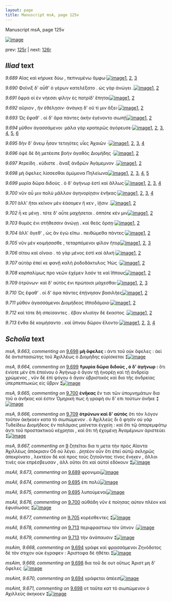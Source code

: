 ```yaml
---
layout: page
title: Manuscript msA, page 125v
---
```


Manuscript msA, page 125v

[![image](http://www.homermultitext.org/iipsrv?OBJ=IIP,1.0&FIF=/project/homer/pyramidal/deepzoom/hmt/vaimg/2017a/VA125VN_0628.tif&WID=100&CVT=JPEG)](http://www.homermultitext.org/ict2/?urn=urn:cite2:hmt:vaimg.2017a:VA125VN_0628)

prev:  [125r](../125r/) | next:  [126r](../126r/)

## *Iliad* text

*9.689* <a id="9.689"/> Αἴας καὶ κήρυκε δύω , πεπνυμένω ἄμφω·[![image](http://www.homermultitext.org/iipsrv?OBJ=IIP,1.0&FIF=/project/homer/pyramidal/deepzoom/hmt/vaimg/2017a/VA125VN_0628.tif&RGN=0.4775,0.2239,0.3664,0.0233&WID=1000&CVT=JPEG)](http://www.homermultitext.org/ict2/?urn=urn:cite2:hmt:vaimg.2017a:VA125VN_0628@0.4775,0.2239,0.3664,0.0233)[1](#msA_9.667), [2](#msAil_9.673), [3](#msA_9.1)

*9.690* <a id="9.690"/> Φοῖνιξ δ' αὖθ' ὁ γέρων κατελέξατο . ὡς γὰρ ἀνώγει .[![image](http://www.homermultitext.org/iipsrv?OBJ=IIP,1.0&FIF=/project/homer/pyramidal/deepzoom/hmt/vaimg/2017a/VA125VN_0628.tif&RGN=0.4775,0.2427,0.3854,0.0233&WID=1000&CVT=JPEG)](http://www.homermultitext.org/ict2/?urn=urn:cite2:hmt:vaimg.2017a:VA125VN_0628@0.4775,0.2427,0.3854,0.0233)[1](#msA_9.667), [2](#msA_9.1)

*9.691* <a id="9.691"/> ὄφρά οἱ ἐν νήεσσι φίλην ἐς πατρίδ' ἕπηται[![image](http://www.homermultitext.org/iipsrv?OBJ=IIP,1.0&FIF=/project/homer/pyramidal/deepzoom/hmt/vaimg/2017a/VA125VN_0628.tif&RGN=0.4775,0.2637,0.3854,0.0233&WID=1000&CVT=JPEG)](http://www.homermultitext.org/ict2/?urn=urn:cite2:hmt:vaimg.2017a:VA125VN_0628@0.4775,0.2637,0.3854,0.0233)[1](#msA_9.667), [2](#msA_9.1)

*9.692* <a id="9.692"/> αὔριον , ἢν ἐθέλῃσιν· ἀνάγκῃ δ' οὔ τί μιν ἄξει·[![image](http://www.homermultitext.org/iipsrv?OBJ=IIP,1.0&FIF=/project/homer/pyramidal/deepzoom/hmt/vaimg/2017a/VA125VN_0628.tif&RGN=0.4755,0.2825,0.3854,0.0233&WID=1000&CVT=JPEG)](http://www.homermultitext.org/ict2/?urn=urn:cite2:hmt:vaimg.2017a:VA125VN_0628@0.4755,0.2825,0.3854,0.0233)[1](#msA_9.667), [2](#msA_9.1)

*9.693* <a id="9.693"/> Ὡς ἔφαθ' . οἱ δ' ἄρα πάντες ἀκὴν ἐγένοντο σιωπῇ[![image](http://www.homermultitext.org/iipsrv?OBJ=IIP,1.0&FIF=/project/homer/pyramidal/deepzoom/hmt/vaimg/2017a/VA125VN_0628.tif&RGN=0.4755,0.3028,0.4074,0.0233&WID=1000&CVT=JPEG)](http://www.homermultitext.org/ict2/?urn=urn:cite2:hmt:vaimg.2017a:VA125VN_0628@0.4755,0.3028,0.4074,0.0233)[1](#msA_9.667), [2](#msA_9.1)

*9.694* <a id="9.694"/> μῦθον ἀγασσάμενοι· μάλα γὰρ κρατερῶς ἀγόρευσε·[![image](http://www.homermultitext.org/iipsrv?OBJ=IIP,1.0&FIF=/project/homer/pyramidal/deepzoom/hmt/vaimg/2017a/VA125VN_0628.tif&RGN=0.4815,0.3186,0.4074,0.0233&WID=1000&CVT=JPEG)](http://www.homermultitext.org/ict2/?urn=urn:cite2:hmt:vaimg.2017a:VA125VN_0628@0.4815,0.3186,0.4074,0.0233)[1](#msA_9.667), [2](#msA_9.697), [3](#msAint_9.670), [4](#msA_9.662), [5](#msA_9.1), [6](#msAim_9.668)

*9.695* <a id="9.695"/> δὴν δ' ἄνεῳ ἦσαν τετιηότες υἷες Ἀχαιῶν ·[![image](http://www.homermultitext.org/iipsrv?OBJ=IIP,1.0&FIF=/project/homer/pyramidal/deepzoom/hmt/vaimg/2017a/VA125VN_0628.tif&RGN=0.4795,0.3388,0.4074,0.0233&WID=1000&CVT=JPEG)](http://www.homermultitext.org/ict2/?urn=urn:cite2:hmt:vaimg.2017a:VA125VN_0628@0.4795,0.3388,0.4074,0.0233)[1](#msA_9.667), [2](#msAil_9.674), [3](#msAil_9.675), [4](#msA_9.1)

*9.696* <a id="9.696"/> ὀψὲ δὲ δὴ μετέειπε βοὴν ἀγαθὸς Διομήδης ·[![image](http://www.homermultitext.org/iipsrv?OBJ=IIP,1.0&FIF=/project/homer/pyramidal/deepzoom/hmt/vaimg/2017a/VA125VN_0628.tif&RGN=0.4795,0.3591,0.4074,0.0233&WID=1000&CVT=JPEG)](http://www.homermultitext.org/ict2/?urn=urn:cite2:hmt:vaimg.2017a:VA125VN_0628@0.4795,0.3591,0.4074,0.0233)[1](#msA_9.667), [2](#msA_9.1)

*9.697* <a id="9.697"/> Ἀτρείδη . κύδιστε . ἄναξ ἀνδρῶν Ἀγάμεμνον .[![image](http://www.homermultitext.org/iipsrv?OBJ=IIP,1.0&FIF=/project/homer/pyramidal/deepzoom/hmt/vaimg/2017a/VA125VN_0628.tif&RGN=0.4795,0.3772,0.4074,0.0233&WID=1000&CVT=JPEG)](http://www.homermultitext.org/ict2/?urn=urn:cite2:hmt:vaimg.2017a:VA125VN_0628@0.4795,0.3772,0.4074,0.0233)[1](#msA_9.667), [2](#msA_9.1)

*9.698* <a id="9.698"/> μὴ ὄφελες λίσσεσθαι ἀμύμονα Πηλείωνα[![image](http://www.homermultitext.org/iipsrv?OBJ=IIP,1.0&FIF=/project/homer/pyramidal/deepzoom/hmt/vaimg/2017a/VA125VN_0628.tif&RGN=0.4785,0.3959,0.4074,0.0233&WID=1000&CVT=JPEG)](http://www.homermultitext.org/ict2/?urn=urn:cite2:hmt:vaimg.2017a:VA125VN_0628@0.4785,0.3959,0.4074,0.0233)[1](#msA_9.667), [2](#msAim_9.669), [3](#msA_9.663), [4](#msAint_9.671), [5](#msA_9.1)

*9.699* <a id="9.699"/> μυρία δῶρα διδοὺς . ὁ δ' ἀγήνωρ ἐστὶ καὶ ἄλλως·[![image](http://www.homermultitext.org/iipsrv?OBJ=IIP,1.0&FIF=/project/homer/pyramidal/deepzoom/hmt/vaimg/2017a/VA125VN_0628.tif&RGN=0.4805,0.4132,0.4074,0.0233&WID=1000&CVT=JPEG)](http://www.homermultitext.org/ict2/?urn=urn:cite2:hmt:vaimg.2017a:VA125VN_0628@0.4805,0.4132,0.4074,0.0233)[1](#msA_9.667), [2](#msA_9.664), [3](#msAint_9.672), [4](#msA_9.1)

*9.700* <a id="9.700"/> νῦν αὖ μιν πολὺ μᾶλλον ἀγηνορίῃσιν ἐνῆκας·[![image](http://www.homermultitext.org/iipsrv?OBJ=IIP,1.0&FIF=/project/homer/pyramidal/deepzoom/hmt/vaimg/2017a/VA125VN_0628.tif&RGN=0.4805,0.4328,0.4074,0.0233&WID=1000&CVT=JPEG)](http://www.homermultitext.org/ict2/?urn=urn:cite2:hmt:vaimg.2017a:VA125VN_0628@0.4805,0.4328,0.4074,0.0233)[1](#msA_9.667), [2](#msA_9.665), [3](#msA_9.1), [4](#msAil_9.676)

*9.701* <a id="9.701"/> ἀλλ' ἤτοι κεῖνον μὲν ἐάσομεν ἤ κεν , ί̈ῃσιν .[![image](http://www.homermultitext.org/iipsrv?OBJ=IIP,1.0&FIF=/project/homer/pyramidal/deepzoom/hmt/vaimg/2017a/VA125VN_0628.tif&RGN=0.4815,0.45,0.4074,0.0233&WID=1000&CVT=JPEG)](http://www.homermultitext.org/ict2/?urn=urn:cite2:hmt:vaimg.2017a:VA125VN_0628@0.4815,0.45,0.4074,0.0233)[1](#msA_9.667), [2](#msA_9.1)

*9.702* <a id="9.702"/> ἦ κε μένῃ . τότε δ' αὖτε μαχήσεται . ὁππότε κέν μιν[![image](http://www.homermultitext.org/iipsrv?OBJ=IIP,1.0&FIF=/project/homer/pyramidal/deepzoom/hmt/vaimg/2017a/VA125VN_0628.tif&RGN=0.4825,0.4703,0.4214,0.0233&WID=1000&CVT=JPEG)](http://www.homermultitext.org/ict2/?urn=urn:cite2:hmt:vaimg.2017a:VA125VN_0628@0.4825,0.4703,0.4214,0.0233)[1](#msA_9.667), [2](#msA_9.1)

*9.703* <a id="9.703"/> θυμὸς ἐνι στήθεσσιν ἀνώγῃ . καὶ θεὸς ὄρσῃ·[![image](http://www.homermultitext.org/iipsrv?OBJ=IIP,1.0&FIF=/project/homer/pyramidal/deepzoom/hmt/vaimg/2017a/VA125VN_0628.tif&RGN=0.4785,0.4906,0.4214,0.0233&WID=1000&CVT=JPEG)](http://www.homermultitext.org/ict2/?urn=urn:cite2:hmt:vaimg.2017a:VA125VN_0628@0.4785,0.4906,0.4214,0.0233)[1](#msA_9.667), [2](#msA_9.1)

*9.704* <a id="9.704"/> ἂλλ' ἄγεθ' , ὡς ἂν ἐγὼ εἴπω . πειθώμεθα πάντες·[![image](http://www.homermultitext.org/iipsrv?OBJ=IIP,1.0&FIF=/project/homer/pyramidal/deepzoom/hmt/vaimg/2017a/VA125VN_0628.tif&RGN=0.4825,0.5086,0.4214,0.0233&WID=1000&CVT=JPEG)](http://www.homermultitext.org/ict2/?urn=urn:cite2:hmt:vaimg.2017a:VA125VN_0628@0.4825,0.5086,0.4214,0.0233)[1](#msA_9.667), [2](#msA_9.1)

*9.705* <a id="9.705"/> νῦν μὲν κοιμήσασθε , τεταρπόμενοι φίλον ῆτορ[![image](http://www.homermultitext.org/iipsrv?OBJ=IIP,1.0&FIF=/project/homer/pyramidal/deepzoom/hmt/vaimg/2017a/VA125VN_0628.tif&RGN=0.4825,0.5274,0.4214,0.0233&WID=1000&CVT=JPEG)](http://www.homermultitext.org/ict2/?urn=urn:cite2:hmt:vaimg.2017a:VA125VN_0628@0.4825,0.5274,0.4214,0.0233)[1](#msA_9.667), [2](#msAil_9.677), [3](#msA_9.1)

*9.706* <a id="9.706"/> σίτου καὶ οἴνοιο . τὸ γὰρ μένος ἐστὶ καὶ ἀλκή·[![image](http://www.homermultitext.org/iipsrv?OBJ=IIP,1.0&FIF=/project/homer/pyramidal/deepzoom/hmt/vaimg/2017a/VA125VN_0628.tif&RGN=0.4825,0.5462,0.4214,0.0233&WID=1000&CVT=JPEG)](http://www.homermultitext.org/ict2/?urn=urn:cite2:hmt:vaimg.2017a:VA125VN_0628@0.4825,0.5462,0.4214,0.0233)[1](#msA_9.667), [2](#msA_9.1)

*9.707* <a id="9.707"/> αὐτὰρ ἐπεί κε φανῇ καλὴ ῥοδοδάκτυλος Ἠὼς ·[![image](http://www.homermultitext.org/iipsrv?OBJ=IIP,1.0&FIF=/project/homer/pyramidal/deepzoom/hmt/vaimg/2017a/VA125VN_0628.tif&RGN=0.4855,0.5642,0.4214,0.0233&WID=1000&CVT=JPEG)](http://www.homermultitext.org/ict2/?urn=urn:cite2:hmt:vaimg.2017a:VA125VN_0628@0.4855,0.5642,0.4214,0.0233)[1](#msA_9.667), [2](#msA_9.1)

*9.708* <a id="9.708"/> καρπαλίμως προ νεῶν ἐχέμεν λαόν τε καὶ ἵ̈ππους[![image](http://www.homermultitext.org/iipsrv?OBJ=IIP,1.0&FIF=/project/homer/pyramidal/deepzoom/hmt/vaimg/2017a/VA125VN_0628.tif&RGN=0.4855,0.5823,0.4214,0.0233&WID=1000&CVT=JPEG)](http://www.homermultitext.org/ict2/?urn=urn:cite2:hmt:vaimg.2017a:VA125VN_0628@0.4855,0.5823,0.4214,0.0233)[1](#msA_9.667), [2](#msA_9.1)

*9.709* <a id="9.709"/> ὀτρύνων· καὶ δ' αὐτὸς ἐνι πρώτοισι μάχεσθαι·[![image](http://www.homermultitext.org/iipsrv?OBJ=IIP,1.0&FIF=/project/homer/pyramidal/deepzoom/hmt/vaimg/2017a/VA125VN_0628.tif&RGN=0.4855,0.6011,0.4214,0.0233&WID=1000&CVT=JPEG)](http://www.homermultitext.org/ict2/?urn=urn:cite2:hmt:vaimg.2017a:VA125VN_0628@0.4855,0.6011,0.4214,0.0233)[1](#msA_9.667), [2](#msA_9.666), [3](#msA_9.1)

*9.710* <a id="9.710"/> Ὡς ἔφαθ' . οἱ δ' άρα πάντες ἐπῄνησαν βασιλῆες[![image](http://www.homermultitext.org/iipsrv?OBJ=IIP,1.0&FIF=/project/homer/pyramidal/deepzoom/hmt/vaimg/2017a/VA125VN_0628.tif&RGN=0.4845,0.6228,0.4214,0.0233&WID=1000&CVT=JPEG)](http://www.homermultitext.org/ict2/?urn=urn:cite2:hmt:vaimg.2017a:VA125VN_0628@0.4845,0.6228,0.4214,0.0233)[1](#msA_9.667), [2](#msA_9.1)

*9.711* <a id="9.711"/> μῦθον ἀγασσάμενοι Διομήδεος ἱ̈πποδάμοιο·[![image](http://www.homermultitext.org/iipsrv?OBJ=IIP,1.0&FIF=/project/homer/pyramidal/deepzoom/hmt/vaimg/2017a/VA125VN_0628.tif&RGN=0.4875,0.6394,0.4214,0.0233&WID=1000&CVT=JPEG)](http://www.homermultitext.org/ict2/?urn=urn:cite2:hmt:vaimg.2017a:VA125VN_0628@0.4875,0.6394,0.4214,0.0233)[1](#msA_9.667), [2](#msA_9.1)

*9.712* <a id="9.712"/> καὶ τότε δὴ σπείσαντες . ἔβαν κλισίην δὲ ἕκαστος .[![image](http://www.homermultitext.org/iipsrv?OBJ=IIP,1.0&FIF=/project/homer/pyramidal/deepzoom/hmt/vaimg/2017a/VA125VN_0628.tif&RGN=0.4895,0.6582,0.4214,0.0233&WID=1000&CVT=JPEG)](http://www.homermultitext.org/ict2/?urn=urn:cite2:hmt:vaimg.2017a:VA125VN_0628@0.4895,0.6582,0.4214,0.0233)[1](#msA_9.667), [2](#msA_9.1)

*9.713* <a id="9.713"/> ἔνθα δὲ κοιμήσαντο . καὶ ὕπνου δῶρον ἕλοντο·[![image](http://www.homermultitext.org/iipsrv?OBJ=IIP,1.0&FIF=/project/homer/pyramidal/deepzoom/hmt/vaimg/2017a/VA125VN_0628.tif&RGN=0.4895,0.6799,0.4214,0.0233&WID=1000&CVT=JPEG)](http://www.homermultitext.org/ict2/?urn=urn:cite2:hmt:vaimg.2017a:VA125VN_0628@0.4895,0.6799,0.4214,0.0233)[1](#msA_9.667), [2](#msAil_9.679), [3](#msAil_9.678), [4](#msA_9.1)

## *Scholia* text

*msA, 9.663, commenting on* [9.698](#9.698)  <a id="msA_9.663"/> **μὴ ὄφελες :** ἀντι τοῦ οὐκ ὅφελες : ἀεὶ δὲ ἀντιστασιώτης τοῦ Ἀχιλλέως ὁ Διομήδης εὑρίσκεται ⁑[![image](http://www.homermultitext.org/iipsrv?OBJ=IIP,1.0&FIF=/project/homer/pyramidal/deepzoom/hmt/vaimg/2017a/VA125VN_0628.tif&RGN=0.1982,0.1405,0.7187,0.0188&WID=1000&CVT=JPEG)](http://www.homermultitext.org/ict2/?urn=urn:cite2:hmt:vaimg.2017a:VA125VN_0628@0.1982,0.1405,0.7187,0.0188)

*msA, 9.664, commenting on* [9.699](#9.699)  <a id="msA_9.664"/> **‡μυρία δῶρα διδοὺς , ὁ δ' ἀγήνωρ :** ὅτι ἐνίοτε μὲν ἐπι ἐπαίνου ὁ Ἀγήνωρ ὁ ἄγαν τῇ ἠνορέῃ καὶ τῇ ἀνδρείᾳ χρώμενος , νῦν δὲ ἐπὶ ψόγου ὁ ἄγαν ὑβριστικὸς καὶ δια τῆς ἀνδρείας ὑπερπεπτωκὼς εἰς ὕβριν ⁑[![image](http://www.homermultitext.org/iipsrv?OBJ=IIP,1.0&FIF=/project/homer/pyramidal/deepzoom/hmt/vaimg/2017a/VA125VN_0628.tif&RGN=0.1972,0.4245,0.2302,0.0714&WID=1000&CVT=JPEG)](http://www.homermultitext.org/ict2/?urn=urn:cite2:hmt:vaimg.2017a:VA125VN_0628@0.1972,0.4245,0.2302,0.0714)

*msA, 9.665, commenting on* [9.700](#9.700)  <a id="msA_9.665"/> **ἐνῆκας** ἔν τισι τῶν ὑπομνημάτων δια τοῦ α ἀνῆκας καὶ ἐστιν Ὁμηρική πως ἡ γραφὴ συ δ' επι τούτων ἀνῆκε ⁑[![image](http://www.homermultitext.org/iipsrv?OBJ=IIP,1.0&FIF=/project/homer/pyramidal/deepzoom/hmt/vaimg/2017a/VA125VN_0628.tif&RGN=0.1972,0.4891,0.2412,0.0496&WID=1000&CVT=JPEG)](http://www.homermultitext.org/ict2/?urn=urn:cite2:hmt:vaimg.2017a:VA125VN_0628@0.1972,0.4891,0.2412,0.0496)

*msA, 9.666, commenting on* [9.709](#9.709)  <a id="msA_9.666"/> **ὁτρύνων καὶ δ' αὐτὸς** ὅτι τὸν λόγον τοῦτον ἀκήκοεν κατα τὸ σιωπώμενον . ὁ Ἀχιλλεὺς δι ὃ φησὶν οὐ γὰρ Τυδείδεω Διομήδεος ἐν παλάμαις μαίνεται ἐγχείη : καὶ ὅτι τῷ ἀπαρεμφάτῳ ἀντι τοῦ προστακτικοῦ κέχρηται , καὶ ὅτι τῆ ἐχομένῃ Ἀγαμέμνων ἀριστεύει ⁑[![image](http://www.homermultitext.org/iipsrv?OBJ=IIP,1.0&FIF=/project/homer/pyramidal/deepzoom/hmt/vaimg/2017a/VA125VN_0628.tif&RGN=0.1902,0.5267,0.2412,0.1104&WID=1000&CVT=JPEG)](http://www.homermultitext.org/ict2/?urn=urn:cite2:hmt:vaimg.2017a:VA125VN_0628@0.1902,0.5267,0.2412,0.1104)

*msA, 9.667, commenting on* [9](#9)  <a id="msA_9.667"/> ζητεῖται δια τι μετα τὴν πρὸς Αἴαντα Ἀχιλλέως ἀπόκρισιν Οδ οὐ λέγει . ῥητέον οὖν ὅτι ἐπεὶ αὐτῷ σκληρῶς ἀπεκρίνατο , λεκτέον δὲ καὶ προς τοὺς ζητοῦντας τίνος ἕνεκεν , ἄλλοι τινὲς οὐκ επρέσβευσαν , ἀλλ οὕτοι ὅτι καὶ αὐτοὶ εδόκουν ⁑[![image](http://www.homermultitext.org/iipsrv?OBJ=IIP,1.0&FIF=/project/homer/pyramidal/deepzoom/hmt/vaimg/2017a/VA125VN_0628.tif&RGN=0.1512,0.6356,0.2863,0.0984&WID=1000&CVT=JPEG)](http://www.homermultitext.org/ict2/?urn=urn:cite2:hmt:vaimg.2017a:VA125VN_0628@0.1512,0.6356,0.2863,0.0984)

*msAil, 9.673, commenting on* [9.689](#9.689)  <a id="msAil_9.673"/> φρονιμοι[![image](http://www.homermultitext.org/iipsrv?OBJ=IIP,1.0&FIF=/project/homer/pyramidal/deepzoom/hmt/vaimg/2017a/VA125VN_0628.tif&RGN=0.7037,0.2186,0.0521,0.015&WID=1000&CVT=JPEG)](http://www.homermultitext.org/ict2/?urn=urn:cite2:hmt:vaimg.2017a:VA125VN_0628@0.7037,0.2186,0.0521,0.015)

*msAil, 9.674, commenting on* [9.695](#9.695)  <a id="msAil_9.674"/> ἐπι πολύ[![image](http://www.homermultitext.org/iipsrv?OBJ=IIP,1.0&FIF=/project/homer/pyramidal/deepzoom/hmt/vaimg/2017a/VA125VN_0628.tif&RGN=0.4985,0.3328,0.0521,0.015&WID=1000&CVT=JPEG)](http://www.homermultitext.org/ict2/?urn=urn:cite2:hmt:vaimg.2017a:VA125VN_0628@0.4985,0.3328,0.0521,0.015)

*msAil, 9.675, commenting on* [9.695](#9.695)  <a id="msAil_9.675"/> λυπούμενοι[![image](http://www.homermultitext.org/iipsrv?OBJ=IIP,1.0&FIF=/project/homer/pyramidal/deepzoom/hmt/vaimg/2017a/VA125VN_0628.tif&RGN=0.6827,0.3336,0.0521,0.015&WID=1000&CVT=JPEG)](http://www.homermultitext.org/ict2/?urn=urn:cite2:hmt:vaimg.2017a:VA125VN_0628@0.6827,0.3336,0.0521,0.015)

*msAil, 9.676, commenting on* [9.700](#9.700)  <a id="msAil_9.676"/> αὐθάδη νῦν ἐ ποίησας αὐτον πλέον καὶ ἐφυσίωσας ⁑[![image](http://www.homermultitext.org/iipsrv?OBJ=IIP,1.0&FIF=/project/homer/pyramidal/deepzoom/hmt/vaimg/2017a/VA125VN_0628.tif&RGN=0.4675,0.4282,0.2212,0.0158&WID=1000&CVT=JPEG)](http://www.homermultitext.org/ict2/?urn=urn:cite2:hmt:vaimg.2017a:VA125VN_0628@0.4675,0.4282,0.2212,0.0158)

*msAil, 9.677, commenting on* [9.705](#9.705)  <a id="msAil_9.677"/> κορέσθεντες ⁑[![image](http://www.homermultitext.org/iipsrv?OBJ=IIP,1.0&FIF=/project/homer/pyramidal/deepzoom/hmt/vaimg/2017a/VA125VN_0628.tif&RGN=0.7047,0.5222,0.0711,0.0158&WID=1000&CVT=JPEG)](http://www.homermultitext.org/ict2/?urn=urn:cite2:hmt:vaimg.2017a:VA125VN_0628@0.7047,0.5222,0.0711,0.0158)

*msAil, 9.678, commenting on* [9.713](#9.713)  <a id="msAil_9.678"/> περιφραστικω τὸν ὕπνον :[![image](http://www.homermultitext.org/iipsrv?OBJ=IIP,1.0&FIF=/project/homer/pyramidal/deepzoom/hmt/vaimg/2017a/VA125VN_0628.tif&RGN=0.7447,0.6724,0.0941,0.0158&WID=1000&CVT=JPEG)](http://www.homermultitext.org/ict2/?urn=urn:cite2:hmt:vaimg.2017a:VA125VN_0628@0.7447,0.6724,0.0941,0.0158)

*msAil, 9.679, commenting on* [9.713](#9.713)  <a id="msAil_9.679"/> τὴν ἀνάπαυσιν ⁑[![image](http://www.homermultitext.org/iipsrv?OBJ=IIP,1.0&FIF=/project/homer/pyramidal/deepzoom/hmt/vaimg/2017a/VA125VN_0628.tif&RGN=0.7477,0.6927,0.0941,0.012&WID=1000&CVT=JPEG)](http://www.homermultitext.org/ict2/?urn=urn:cite2:hmt:vaimg.2017a:VA125VN_0628@0.7477,0.6927,0.0941,0.012)

*msAim, 9.668, commenting on* [9.694](#9.694)  <a id="msAim_9.668"/> γράφε καὶ φρασσάμενοι Ζηνόδοτος δὲ τὸν στιχον οὐκ έγραφεν : Ἀριστοφα δὲ ἡθέτει ⁑[![image](http://www.homermultitext.org/iipsrv?OBJ=IIP,1.0&FIF=/project/homer/pyramidal/deepzoom/hmt/vaimg/2017a/VA125VN_0628.tif&RGN=0.4124,0.3231,0.0771,0.0661&WID=1000&CVT=JPEG)](http://www.homermultitext.org/ict2/?urn=urn:cite2:hmt:vaimg.2017a:VA125VN_0628@0.4124,0.3231,0.0771,0.0661)

*msAim, 9.669, commenting on* [9.698](#9.698)  <a id="msAim_9.669"/> δια τοῦ δε ουτ οὕτως Ἀριστ μη δ' ὄφελες :[![image](http://www.homermultitext.org/iipsrv?OBJ=IIP,1.0&FIF=/project/homer/pyramidal/deepzoom/hmt/vaimg/2017a/VA125VN_0628.tif&RGN=0.4024,0.3929,0.0771,0.0308&WID=1000&CVT=JPEG)](http://www.homermultitext.org/ict2/?urn=urn:cite2:hmt:vaimg.2017a:VA125VN_0628@0.4024,0.3929,0.0771,0.0308)

*msAint, 9.670, commenting on* [9.694](#9.694)  <a id="msAint_9.670"/> γράφεται ἀπέειπ[![image](http://www.homermultitext.org/iipsrv?OBJ=IIP,1.0&FIF=/project/homer/pyramidal/deepzoom/hmt/vaimg/2017a/VA125VN_0628.tif&RGN=0.8619,0.3043,0.0501,0.0218&WID=1000&CVT=JPEG)](http://www.homermultitext.org/ict2/?urn=urn:cite2:hmt:vaimg.2017a:VA125VN_0628@0.8619,0.3043,0.0501,0.0218)

*msAint, 9.671, commenting on* [9.698](#9.698)  <a id="msAint_9.671"/> οτ ταῦτα κατ τὸ σιωπώμενον ὁ Αχιλλεὺς ἀκηκοεν ⁑[![image](http://www.homermultitext.org/iipsrv?OBJ=IIP,1.0&FIF=/project/homer/pyramidal/deepzoom/hmt/vaimg/2017a/VA125VN_0628.tif&RGN=0.8498,0.3907,0.0591,0.0293&WID=1000&CVT=JPEG)](http://www.homermultitext.org/ict2/?urn=urn:cite2:hmt:vaimg.2017a:VA125VN_0628@0.8498,0.3907,0.0591,0.0293)